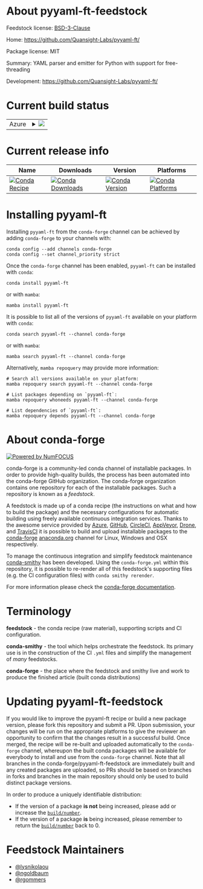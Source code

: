 About pyyaml-ft-feedstock
=========================

Feedstock license: [BSD-3-Clause](https://github.com/conda-forge/pyyaml-ft-feedstock/blob/main/LICENSE.txt)

Home: https://github.com/Quansight-Labs/pyyaml-ft/

Package license: MIT

Summary: YAML parser and emitter for Python with support for free-threading

Development: https://github.com/Quansight-Labs/pyyaml-ft/

Current build status
====================


<table>
    
  <tr>
    <td>Azure</td>
    <td>
      <details>
        <summary>
          <a href="https://dev.azure.com/conda-forge/feedstock-builds/_build/latest?definitionId=25943&branchName=main">
            <img src="https://dev.azure.com/conda-forge/feedstock-builds/_apis/build/status/pyyaml-ft-feedstock?branchName=main">
          </a>
        </summary>
        <table>
          <thead><tr><th>Variant</th><th>Status</th></tr></thead>
          <tbody><tr>
              <td>linux_64</td>
              <td>
                <a href="https://dev.azure.com/conda-forge/feedstock-builds/_build/latest?definitionId=25943&branchName=main">
                  <img src="https://dev.azure.com/conda-forge/feedstock-builds/_apis/build/status/pyyaml-ft-feedstock?branchName=main&jobName=linux&configuration=linux%20linux_64_" alt="variant">
                </a>
              </td>
            </tr><tr>
              <td>osx_64</td>
              <td>
                <a href="https://dev.azure.com/conda-forge/feedstock-builds/_build/latest?definitionId=25943&branchName=main">
                  <img src="https://dev.azure.com/conda-forge/feedstock-builds/_apis/build/status/pyyaml-ft-feedstock?branchName=main&jobName=osx&configuration=osx%20osx_64_" alt="variant">
                </a>
              </td>
            </tr><tr>
              <td>win_64</td>
              <td>
                <a href="https://dev.azure.com/conda-forge/feedstock-builds/_build/latest?definitionId=25943&branchName=main">
                  <img src="https://dev.azure.com/conda-forge/feedstock-builds/_apis/build/status/pyyaml-ft-feedstock?branchName=main&jobName=win&configuration=win%20win_64_" alt="variant">
                </a>
              </td>
            </tr>
          </tbody>
        </table>
      </details>
    </td>
  </tr>
</table>

Current release info
====================

| Name | Downloads | Version | Platforms |
| --- | --- | --- | --- |
| [![Conda Recipe](https://img.shields.io/badge/recipe-pyyaml--ft-green.svg)](https://anaconda.org/conda-forge/pyyaml-ft) | [![Conda Downloads](https://img.shields.io/conda/dn/conda-forge/pyyaml-ft.svg)](https://anaconda.org/conda-forge/pyyaml-ft) | [![Conda Version](https://img.shields.io/conda/vn/conda-forge/pyyaml-ft.svg)](https://anaconda.org/conda-forge/pyyaml-ft) | [![Conda Platforms](https://img.shields.io/conda/pn/conda-forge/pyyaml-ft.svg)](https://anaconda.org/conda-forge/pyyaml-ft) |

Installing pyyaml-ft
====================

Installing `pyyaml-ft` from the `conda-forge` channel can be achieved by adding `conda-forge` to your channels with:

```
conda config --add channels conda-forge
conda config --set channel_priority strict
```

Once the `conda-forge` channel has been enabled, `pyyaml-ft` can be installed with `conda`:

```
conda install pyyaml-ft
```

or with `mamba`:

```
mamba install pyyaml-ft
```

It is possible to list all of the versions of `pyyaml-ft` available on your platform with `conda`:

```
conda search pyyaml-ft --channel conda-forge
```

or with `mamba`:

```
mamba search pyyaml-ft --channel conda-forge
```

Alternatively, `mamba repoquery` may provide more information:

```
# Search all versions available on your platform:
mamba repoquery search pyyaml-ft --channel conda-forge

# List packages depending on `pyyaml-ft`:
mamba repoquery whoneeds pyyaml-ft --channel conda-forge

# List dependencies of `pyyaml-ft`:
mamba repoquery depends pyyaml-ft --channel conda-forge
```


About conda-forge
=================

[![Powered by
NumFOCUS](https://img.shields.io/badge/powered%20by-NumFOCUS-orange.svg?style=flat&colorA=E1523D&colorB=007D8A)](https://numfocus.org)

conda-forge is a community-led conda channel of installable packages.
In order to provide high-quality builds, the process has been automated into the
conda-forge GitHub organization. The conda-forge organization contains one repository
for each of the installable packages. Such a repository is known as a *feedstock*.

A feedstock is made up of a conda recipe (the instructions on what and how to build
the package) and the necessary configurations for automatic building using freely
available continuous integration services. Thanks to the awesome service provided by
[Azure](https://azure.microsoft.com/en-us/services/devops/), [GitHub](https://github.com/),
[CircleCI](https://circleci.com/), [AppVeyor](https://www.appveyor.com/),
[Drone](https://cloud.drone.io/welcome), and [TravisCI](https://travis-ci.com/)
it is possible to build and upload installable packages to the
[conda-forge](https://anaconda.org/conda-forge) [anaconda.org](https://anaconda.org/)
channel for Linux, Windows and OSX respectively.

To manage the continuous integration and simplify feedstock maintenance
[conda-smithy](https://github.com/conda-forge/conda-smithy) has been developed.
Using the ``conda-forge.yml`` within this repository, it is possible to re-render all of
this feedstock's supporting files (e.g. the CI configuration files) with ``conda smithy rerender``.

For more information please check the [conda-forge documentation](https://conda-forge.org/docs/).

Terminology
===========

**feedstock** - the conda recipe (raw material), supporting scripts and CI configuration.

**conda-smithy** - the tool which helps orchestrate the feedstock.
                   Its primary use is in the construction of the CI ``.yml`` files
                   and simplify the management of *many* feedstocks.

**conda-forge** - the place where the feedstock and smithy live and work to
                  produce the finished article (built conda distributions)


Updating pyyaml-ft-feedstock
============================

If you would like to improve the pyyaml-ft recipe or build a new
package version, please fork this repository and submit a PR. Upon submission,
your changes will be run on the appropriate platforms to give the reviewer an
opportunity to confirm that the changes result in a successful build. Once
merged, the recipe will be re-built and uploaded automatically to the
`conda-forge` channel, whereupon the built conda packages will be available for
everybody to install and use from the `conda-forge` channel.
Note that all branches in the conda-forge/pyyaml-ft-feedstock are
immediately built and any created packages are uploaded, so PRs should be based
on branches in forks and branches in the main repository should only be used to
build distinct package versions.

In order to produce a uniquely identifiable distribution:
 * If the version of a package **is not** being increased, please add or increase
   the [``build/number``](https://docs.conda.io/projects/conda-build/en/latest/resources/define-metadata.html#build-number-and-string).
 * If the version of a package **is** being increased, please remember to return
   the [``build/number``](https://docs.conda.io/projects/conda-build/en/latest/resources/define-metadata.html#build-number-and-string)
   back to 0.

Feedstock Maintainers
=====================

* [@lysnikolaou](https://github.com/lysnikolaou/)
* [@ngoldbaum](https://github.com/ngoldbaum/)
* [@rgommers](https://github.com/rgommers/)

